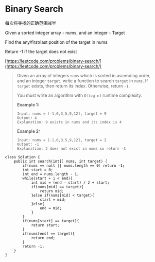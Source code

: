 # Binary Search

每次将寻找的正确范围减半

Given a sorted integer array - nums, and an integer - Target

Find the any/first/last position of the target in nums

Return -1 if the target does not exist



[https://leetcode.com/problems/binary-search/](https://leetcode.com/problems/binary-search/)

> Given an array of integers `nums` which is sorted in ascending order, and an integer `target`, write a function to search `target` in `nums`. If `target` exists, then return its index. Otherwise, return `-1`.
>
> You must write an algorithm with `O(log n)` runtime complexity.
>
> &#x20;
>
> **Example 1:**
>
> ```
> Input: nums = [-1,0,3,5,9,12], target = 9
> Output: 4
> Explanation: 9 exists in nums and its index is 4
> ```
>
> **Example 2:**
>
> ```
> Input: nums = [-1,0,3,5,9,12], target = 2
> Output: -1
> Explanation: 2 does not exist in nums so return -1
> ```

```
class Solution {
    public int search(int[] nums, int target) {
        if(nums == null || nums.length == 0) return -1;
        int start = 0;
        int end = nums.length - 1;
        while(start + 1 < end){
            int mid = (end - start) / 2 + start;
            if(nums[mid] == target){
                return mid;
            }else if(nums[mid] < target){
                start = mid;
            }else{
                end = mid;
            }
        }
        if(nums[start] == target){
            return start;
        }
        if(nums[end] == target){
            return end;
        }
        return -1;
    }
}
```
